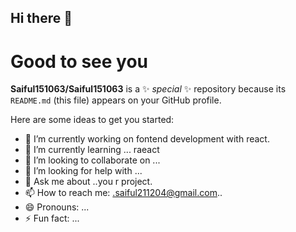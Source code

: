 ## Hi there 👋

# Good to see you 


**Saiful151063/Saiful151063** is a ✨ _special_ ✨ repository because its `README.md` (this file) appears on your GitHub profile.

Here are some ideas to get you started:

- 🔭 I’m currently working on fontend development with react.
- 🌱 I’m currently learning ... raeact 
- 👯 I’m looking to collaborate on ...
- 🤔 I’m looking for help with ...
- 💬 Ask me about ..you r project.
- 📫 How to reach me: .saiful211204@gmail.com..
- 😄 Pronouns: ...
- ⚡ Fun fact: ...

